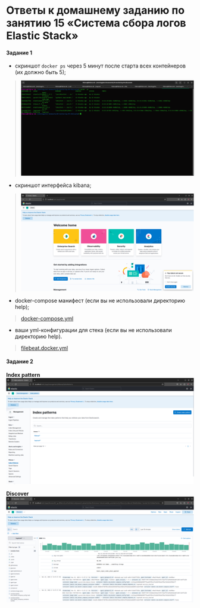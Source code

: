 # Ответы к домашнему заданию по занятию 15 «Система сбора логов Elastic Stack»

#### Задание 1
- скриншот `docker ps` через 5 минут после старта всех контейнеров (их должно быть 5);
>![img2.png](img2.png)
- скриншот интерфейса kibana;
>![img.png](img.png)
- docker-compose манифест (если вы не использовали директорию help);
>[docker-compose.yml](custom%2Fdocker-compose.yml)
- ваши yml-конфигурации для стека (если вы не использовали директорию help).
>[filebeat.docker.yml](custom%2Ffilebeat%2Ffilebeat.docker.yml)

#### Задание 2

**Index pattern**
![img3.png](img3.png)

**Discover**
![img4.png](img4.png)



 
